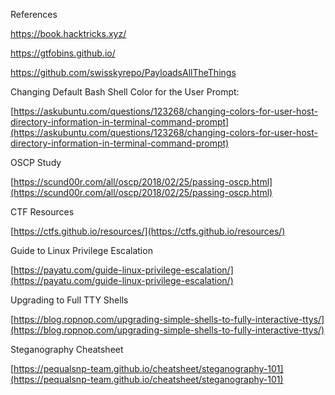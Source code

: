 References

https://book.hacktricks.xyz/

https://gtfobins.github.io/

https://github.com/swisskyrepo/PayloadsAllTheThings

Changing Default Bash Shell Color for the User Prompt:

[https://askubuntu.com/questions/123268/changing-colors-for-user-host-directory-information-in-terminal-command-prompt](https://askubuntu.com/questions/123268/changing-colors-for-user-host-directory-information-in-terminal-command-prompt)

OSCP Study

[https://scund00r.com/all/oscp/2018/02/25/passing-oscp.html](https://scund00r.com/all/oscp/2018/02/25/passing-oscp.html)

CTF Resources

[https://ctfs.github.io/resources/](https://ctfs.github.io/resources/)

Guide to Linux Privilege Escalation

[https://payatu.com/guide-linux-privilege-escalation/](https://payatu.com/guide-linux-privilege-escalation/)

Upgrading to Full TTY Shells

[https://blog.ropnop.com/upgrading-simple-shells-to-fully-interactive-ttys/](https://blog.ropnop.com/upgrading-simple-shells-to-fully-interactive-ttys/)

Steganography Cheatsheet

[https://pequalsnp-team.github.io/cheatsheet/steganography-101](https://pequalsnp-team.github.io/cheatsheet/steganography-101)
